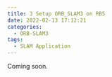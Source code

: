 ```yaml
---
title: 3 Setup ORB_SLAM3 on RB5
date: 2022-02-13 17:12:21
categories:
  - ORB-SLAM3
tags:
  - SLAM Application
---
```


Coming soon.
